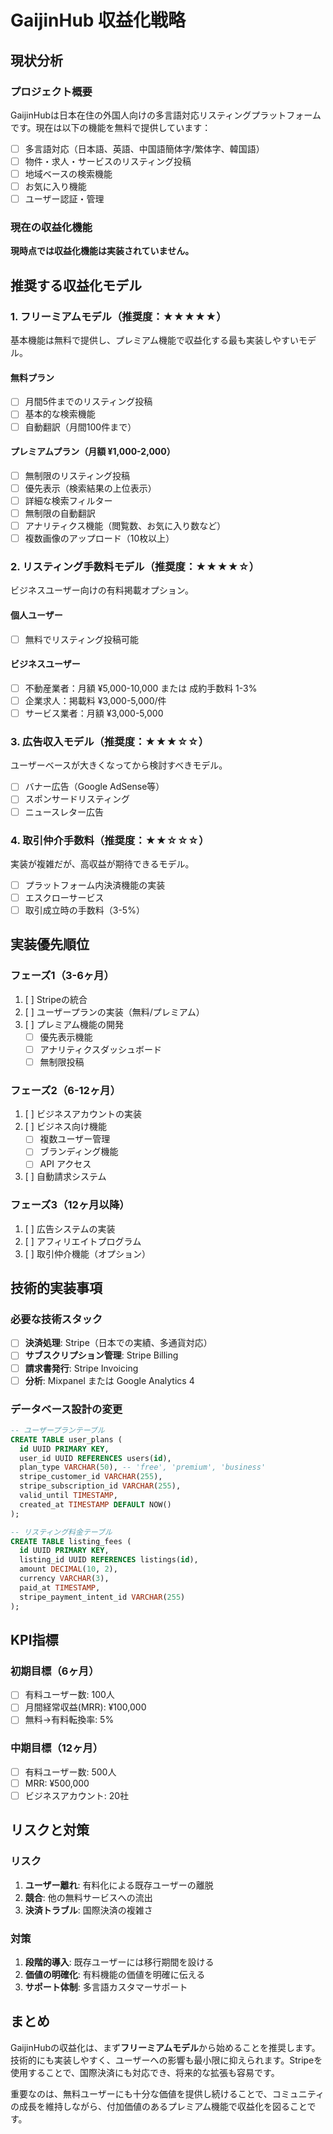 # GaijinHub 収益化戦略

## 現状分析

### プロジェクト概要
GaijinHubは日本在住の外国人向けの多言語対応リスティングプラットフォームです。現在は以下の機能を無料で提供しています：

- [ ] 多言語対応（日本語、英語、中国語簡体字/繁体字、韓国語）
- [ ] 物件・求人・サービスのリスティング投稿
- [ ] 地域ベースの検索機能
- [ ] お気に入り機能
- [ ] ユーザー認証・管理

### 現在の収益化機能
**現時点では収益化機能は実装されていません。**

## 推奨する収益化モデル

### 1. フリーミアムモデル（推奨度：★★★★★）
基本機能は無料で提供し、プレミアム機能で収益化する最も実装しやすいモデル。

#### 無料プラン
- [ ] 月間5件までのリスティング投稿
- [ ] 基本的な検索機能
- [ ] 自動翻訳（月間100件まで）

#### プレミアムプラン（月額 ¥1,000-2,000）
- [ ] 無制限のリスティング投稿
- [ ] 優先表示（検索結果の上位表示）
- [ ] 詳細な検索フィルター
- [ ] 無制限の自動翻訳
- [ ] アナリティクス機能（閲覧数、お気に入り数など）
- [ ] 複数画像のアップロード（10枚以上）

### 2. リスティング手数料モデル（推奨度：★★★★☆）
ビジネスユーザー向けの有料掲載オプション。

#### 個人ユーザー
- [ ] 無料でリスティング投稿可能

#### ビジネスユーザー
- [ ] 不動産業者：月額 ¥5,000-10,000 または 成約手数料 1-3%
- [ ] 企業求人：掲載料 ¥3,000-5,000/件
- [ ] サービス業者：月額 ¥3,000-5,000

### 3. 広告収入モデル（推奨度：★★★☆☆）
ユーザーベースが大きくなってから検討すべきモデル。

- [ ] バナー広告（Google AdSense等）
- [ ] スポンサードリスティング
- [ ] ニュースレター広告

### 4. 取引仲介手数料（推奨度：★★☆☆☆）
実装が複雑だが、高収益が期待できるモデル。

- [ ] プラットフォーム内決済機能の実装
- [ ] エスクローサービス
- [ ] 取引成立時の手数料（3-5%）

## 実装優先順位

### フェーズ1（3-6ヶ月）
1. [ ] Stripeの統合
2. [ ] ユーザープランの実装（無料/プレミアム）
3. [ ] プレミアム機能の開発
   - [ ] 優先表示機能
   - [ ] アナリティクスダッシュボード
   - [ ] 無制限投稿

### フェーズ2（6-12ヶ月）
1. [ ] ビジネスアカウントの実装
2. [ ] ビジネス向け機能
   - [ ] 複数ユーザー管理
   - [ ] ブランディング機能
   - [ ] API アクセス
3. [ ] 自動請求システム

### フェーズ3（12ヶ月以降）
1. [ ] 広告システムの実装
2. [ ] アフィリエイトプログラム
3. [ ] 取引仲介機能（オプション）

## 技術的実装事項

### 必要な技術スタック
- [ ] **決済処理**: Stripe（日本での実績、多通貨対応）
- [ ] **サブスクリプション管理**: Stripe Billing
- [ ] **請求書発行**: Stripe Invoicing
- [ ] **分析**: Mixpanel または Google Analytics 4

### データベース設計の変更
```sql
-- ユーザープランテーブル
CREATE TABLE user_plans (
  id UUID PRIMARY KEY,
  user_id UUID REFERENCES users(id),
  plan_type VARCHAR(50), -- 'free', 'premium', 'business'
  stripe_customer_id VARCHAR(255),
  stripe_subscription_id VARCHAR(255),
  valid_until TIMESTAMP,
  created_at TIMESTAMP DEFAULT NOW()
);

-- リスティング料金テーブル
CREATE TABLE listing_fees (
  id UUID PRIMARY KEY,
  listing_id UUID REFERENCES listings(id),
  amount DECIMAL(10, 2),
  currency VARCHAR(3),
  paid_at TIMESTAMP,
  stripe_payment_intent_id VARCHAR(255)
);
```

## KPI指標

### 初期目標（6ヶ月）
- [ ] 有料ユーザー数: 100人
- [ ] 月間経常収益(MRR): ¥100,000
- [ ] 無料→有料転換率: 5%

### 中期目標（12ヶ月）
- [ ] 有料ユーザー数: 500人
- [ ] MRR: ¥500,000
- [ ] ビジネスアカウント: 20社

## リスクと対策

### リスク
1. **ユーザー離れ**: 有料化による既存ユーザーの離脱
2. **競合**: 他の無料サービスへの流出
3. **決済トラブル**: 国際決済の複雑さ

### 対策
1. **段階的導入**: 既存ユーザーには移行期間を設ける
2. **価値の明確化**: 有料機能の価値を明確に伝える
3. **サポート体制**: 多言語カスタマーサポート

## まとめ

GaijinHubの収益化は、まず**フリーミアムモデル**から始めることを推奨します。技術的にも実装しやすく、ユーザーへの影響も最小限に抑えられます。Stripeを使用することで、国際決済にも対応でき、将来的な拡張も容易です。

重要なのは、無料ユーザーにも十分な価値を提供し続けることで、コミュニティの成長を維持しながら、付加価値のあるプレミアム機能で収益化を図ることです。